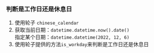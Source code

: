 ### 判断是工作日还是休息日

1. 使用轮子 `chinese_calendar`
2. 获取当前日期：```datetime.datetime.now().date()```
</br>指定某个日期：```datetime.datetime(2022, 12, 6)```
3. 使用轮子提供的方法`is_workday`来判断是工作日还是休息日
